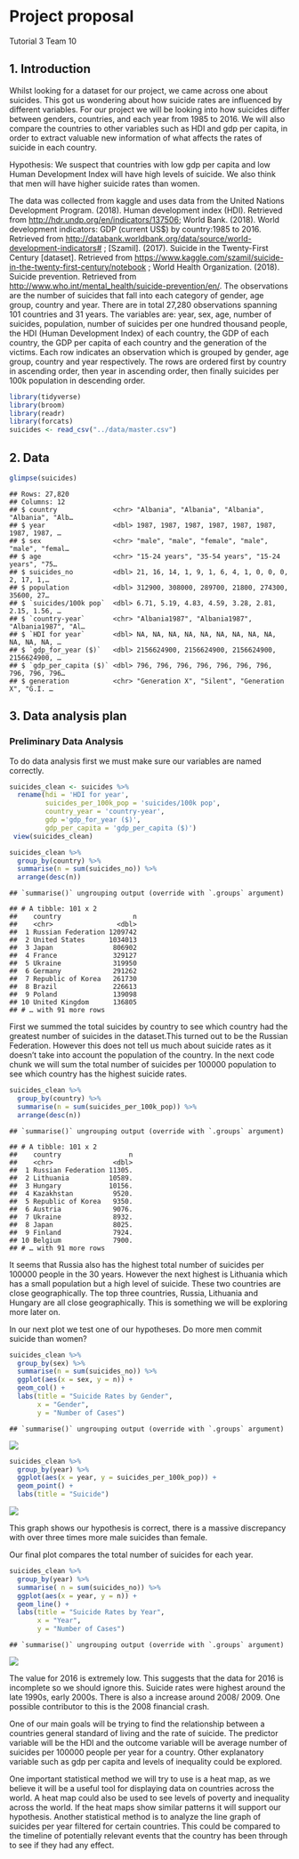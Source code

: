 Project proposal
================
Tutorial 3 Team 10

## 1\. Introduction

Whilst looking for a dataset for our project, we came across one about
suicides. This got us wondering about how suicide rates are influenced
by different variables. For our project we will be looking into how
suicides differ between genders, countries, and each year from 1985 to
2016. We will also compare the countries to other variables such as HDI
and gdp per capita, in order to extract valuable new information of what
affects the rates of suicide in each country.

Hypothesis: We suspect that countries with low gdp per capita and low
Human Development Index will have high levels of suicide. We also think
that men will have higher suicide rates than women.

The data was collected from kaggle and uses data from the United Nations
Development Program. (2018). Human development index (HDI). Retrieved
from <http://hdr.undp.org/en/indicators/137506>; World Bank. (2018).
World development indicators: GDP (current US$) by country:1985 to 2016.
Retrieved from
<http://databank.worldbank.org/data/source/world-development-indicators#>
; \[Szamil\]. (2017). Suicide in the Twenty-First Century \[dataset\].
Retrieved from
<https://www.kaggle.com/szamil/suicide-in-the-twenty-first-century/notebook>
; World Health Organization. (2018). Suicide prevention. Retrieved from
<http://www.who.int/mental_health/suicide-prevention/en/>. The
observations are the number of suicides that fall into each category of
gender, age group, country and year. There are in total 27,280
observations spanning 101 countries and 31 years. The variables are:
year, sex, age, number of suicides, population, number of suicides per
one hundred thousand people, the HDI (Human Development Index) of each
country, the GDP of each country, the GDP per capita of each country and
the generation of the victims. Each row indicates an observation which
is grouped by gender, age group, country and year respectively. The rows
are ordered first by country in ascending order, then year in ascending
order, then finally suicides per 100k population in descending order.

``` r
library(tidyverse)
library(broom)
library(readr)
library(forcats)
suicides <- read_csv("../data/master.csv")
```

## 2\. Data

``` r
glimpse(suicides)
```

    ## Rows: 27,820
    ## Columns: 12
    ## $ country              <chr> "Albania", "Albania", "Albania", "Albania", "Alb…
    ## $ year                 <dbl> 1987, 1987, 1987, 1987, 1987, 1987, 1987, 1987, …
    ## $ sex                  <chr> "male", "male", "female", "male", "male", "femal…
    ## $ age                  <chr> "15-24 years", "35-54 years", "15-24 years", "75…
    ## $ suicides_no          <dbl> 21, 16, 14, 1, 9, 1, 6, 4, 1, 0, 0, 0, 2, 17, 1,…
    ## $ population           <dbl> 312900, 308000, 289700, 21800, 274300, 35600, 27…
    ## $ `suicides/100k pop`  <dbl> 6.71, 5.19, 4.83, 4.59, 3.28, 2.81, 2.15, 1.56, …
    ## $ `country-year`       <chr> "Albania1987", "Albania1987", "Albania1987", "Al…
    ## $ `HDI for year`       <dbl> NA, NA, NA, NA, NA, NA, NA, NA, NA, NA, NA, NA, …
    ## $ `gdp_for_year ($)`   <dbl> 2156624900, 2156624900, 2156624900, 2156624900, …
    ## $ `gdp_per_capita ($)` <dbl> 796, 796, 796, 796, 796, 796, 796, 796, 796, 796…
    ## $ generation           <chr> "Generation X", "Silent", "Generation X", "G.I. …

## 3\. Data analysis plan

### Preliminary Data Analysis

To do data analysis first we must make sure our variables are named
correctly.

``` r
suicides_clean <- suicides %>% 
  rename(hdi = 'HDI for year',
         suicides_per_100k_pop = 'suicides/100k pop',
         country_year = 'country-year',
         gdp ='gdp_for_year ($)',
         gdp_per_capita = 'gdp_per_capita ($)') 
 view(suicides_clean)
```

``` r
suicides_clean %>% 
  group_by(country) %>% 
  summarise(n = sum(suicides_no)) %>% 
  arrange(desc(n))
```

    ## `summarise()` ungrouping output (override with `.groups` argument)

    ## # A tibble: 101 x 2
    ##    country                  n
    ##    <chr>                <dbl>
    ##  1 Russian Federation 1209742
    ##  2 United States      1034013
    ##  3 Japan               806902
    ##  4 France              329127
    ##  5 Ukraine             319950
    ##  6 Germany             291262
    ##  7 Republic of Korea   261730
    ##  8 Brazil              226613
    ##  9 Poland              139098
    ## 10 United Kingdom      136805
    ## # … with 91 more rows

First we summed the total suicides by country to see which country had
the greatest number of suicides in the dataset.This turned out to be the
Russian Federation. However this does not tell us much about suicide
rates as it doesn’t take into account the population of the country. In
the next code chunk we will sum the total number of suicides per 100000
population to see which country has the highest suicide rates.

``` r
suicides_clean %>% 
  group_by(country) %>% 
  summarise(n = sum(suicides_per_100k_pop)) %>% 
  arrange(desc(n))
```

    ## `summarise()` ungrouping output (override with `.groups` argument)

    ## # A tibble: 101 x 2
    ##    country                 n
    ##    <chr>               <dbl>
    ##  1 Russian Federation 11305.
    ##  2 Lithuania          10589.
    ##  3 Hungary            10156.
    ##  4 Kazakhstan          9520.
    ##  5 Republic of Korea   9350.
    ##  6 Austria             9076.
    ##  7 Ukraine             8932.
    ##  8 Japan               8025.
    ##  9 Finland             7924.
    ## 10 Belgium             7900.
    ## # … with 91 more rows

It seems that Russia also has the highest total number of suicides per
100000 people in the 30 years. However the next highest is Lithuania
which has a small population but a high level of suicide. These two
countries are close geographically. The top three countries, Russia,
Lithuania and Hungary are all close geographically. This is something we
will be exploring more later on.

In our next plot we test one of our hypotheses. Do more men commit
suicide than women?

``` r
suicides_clean %>% 
  group_by(sex) %>% 
  summarise(n = sum(suicides_no)) %>% 
  ggplot(aes(x = sex, y = n)) + 
  geom_col() +
  labs(title = "Suicide Rates by Gender",
       x = "Gender",
       y = "Number of Cases")
```

    ## `summarise()` ungrouping output (override with `.groups` argument)

![](proposal_files/figure-gfm/suicides_by_gender-1.png)<!-- -->

``` r
suicides_clean %>%
  group_by(year) %>%
  ggplot(aes(x = year, y = suicides_per_100k_pop)) +
  geom_point() +
  labs(title = "Suicide")
```

![](proposal_files/figure-gfm/unnamed-chunk-1-1.png)<!-- -->

This graph shows our hypothesis is correct, there is a massive
discrepancy with over three times more male suicides than female.

Our final plot compares the total number of suicides for each year.

``` r
suicides_clean %>% 
  group_by(year) %>% 
  summarise( n = sum(suicides_no)) %>% 
  ggplot(aes(x = year, y = n)) + 
  geom_line() +
  labs(title = "Suicide Rates by Year",
       x = "Year",
       y = "Number of Cases")
```

    ## `summarise()` ungrouping output (override with `.groups` argument)

![](proposal_files/figure-gfm/suicides_by_year-1.png)<!-- -->

The value for 2016 is extremely low. This suggests that the data for
2016 is incomplete so we should ignore this. Suicide rates were highest
around the late 1990s, early 2000s. There is also a increase around
2008/ 2009. One possible contributor to this is the 2008 financial
crash.

One of our main goals will be trying to find the relationship between a
countries general standard of living and the rate of suicide. The
predictor variable will be the HDI and the outcome variable will be
average number of suicides per 100000 people per year for a country.
Other explanatory variable such as gdp per capita and levels of
inequality could be explored.

One important statistical method we will try to use is a heat map, as we
believe it will be a useful tool for displaying data on countries across
the world. A heat map could also be used to see levels of poverty and
inequality across the world. If the heat maps show similar patterns it
will support our hypothesis. Another statistical method is to analyze
the line graph of suicides per year filtered for certain countries. This
could be compared to the timeline of potentially relevant events that
the country has been through to see if they had any effect.
